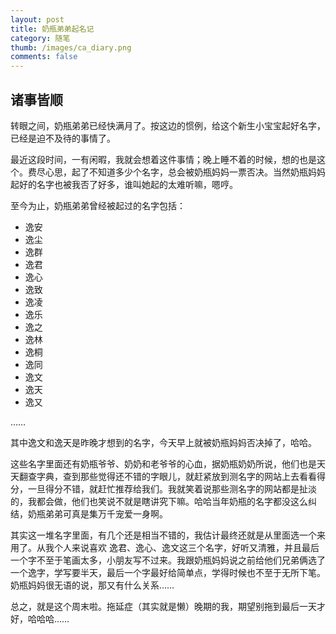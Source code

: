 ```yaml
---
layout: post
title: 奶瓶弟弟起名记
category: 随笔
thumb: /images/ca_diary.png
comments: false
---
```


## 诸事皆顺

转眼之间，奶瓶弟弟已经快满月了。按这边的惯例，给这个新生小宝宝起好名字，已经是迫不及待的事情了。

最近这段时间，一有闲暇，我就会想着这件事情；晚上睡不着的时候，想的也是这个。费尽心思，起了不知道多少个名字，总会被奶瓶妈妈一票否决。当然奶瓶妈妈起好的名字也被我否了好多，谁叫她起的太难听嘛，嗯哼。

至今为止，奶瓶弟弟曾经被起过的名字包括：

* 逸安
* 逸尘
* 逸群
* 逸君
* 逸心
* 逸致
* 逸凌
* 逸乐
* 逸之
* 逸林
* 逸桐
* 逸同
* 逸文
* 逸天
* 逸又

……

其中逸文和逸天是昨晚才想到的名字，今天早上就被奶瓶妈妈否决掉了，哈哈。

这些名字里面还有奶瓶爷爷、奶奶和老爷爷的心血，据奶瓶奶奶所说，他们也是天天翻查字典，查到那些觉得还不错的字眼儿，就赶紧放到测名字的网站上去看看得分，一旦得分不错，就赶忙推荐给我们。我就笑着说那些测名字的网站都是扯淡的，我都会做，他们也笑说不就是瞎讲究下嘛。哈哈当年奶瓶的名字都没这么纠结，奶瓶弟弟可真是集万千宠爱一身啊。

其实这一堆名字里面，有几个还是相当不错的，我估计最终还就是从里面选一个来用了。从我个人来说喜欢 逸君、逸心、逸文这三个名字，好听又清雅，并且最后一个字不至于笔画太多，小朋友写不过来。我跟奶瓶妈妈说之前给他们兄弟俩选了一个逸字，学写要半天，最后一个字最好给简单点，学得时候也不至于无所下笔。奶瓶妈妈很无语的说，那又有什么关系……

总之，就是这个周末啦。拖延症（其实就是懒）晚期的我，期望别拖到最后一天才好，哈哈哈……
